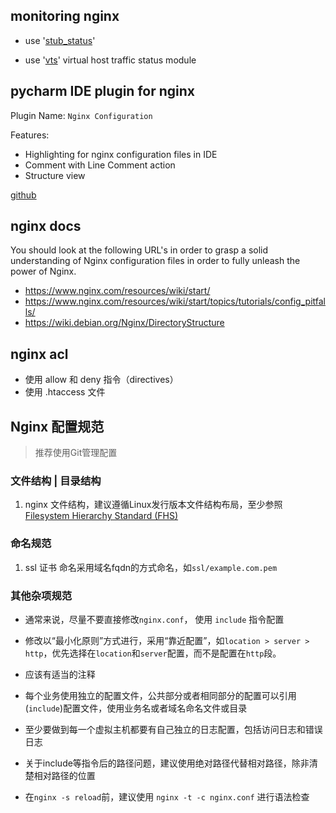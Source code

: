 ## monitoring nginx

- use '[stub_status](http://nginx.org/en/docs/http/ngx_http_stub_status_module.html#stub_status)'

- use '[vts](https://github.com/vozlt/nginx-module-vts)' virtual host traffic status module

## pycharm IDE plugin for nginx

Plugin Name: `Nginx Configuration`

Features:

- Highlighting for nginx configuration files in IDE
- Comment with Line Comment action
- Structure view

[github](https://github.com/meanmail-dev/nginx-intellij-plugin)

## nginx docs

You should look at the following URL's in order to grasp a solid understanding of Nginx configuration files in order to
fully unleash the power of Nginx.

- https://www.nginx.com/resources/wiki/start/
- https://www.nginx.com/resources/wiki/start/topics/tutorials/config_pitfalls/
- https://wiki.debian.org/Nginx/DirectoryStructure

## nginx acl

- 使用 allow 和 deny 指令（directives）
- 使用 .htaccess 文件

## Nginx 配置规范

> 推荐使用Git管理配置

### 文件结构 | 目录结构

1. nginx
   文件结构，建议遵循Linux发行版本文件结构布局，至少参照 [Filesystem Hierarchy Standard (FHS)](https://en.wikipedia.org/wiki/Filesystem_Hierarchy_Standard)

### 命名规范

1. ssl 证书 命名采用域名fqdn的方式命名，如`ssl/example.com.pem`

### 其他杂项规范

- 通常来说，尽量不要直接修改`nginx.conf`， 使用 `include` 指令配置

- 修改以“最小化原则”方式进行，采用“靠近配置”，如`location > server > http`，优先选择在`location`和`server`配置，而不是配置在`http`段。

- 应该有适当的注释

- 每个业务使用独立的配置文件，公共部分或者相同部分的配置可以引用(`include`)配置文件，使用业务名或者域名命名文件或目录

- 至少要做到每一个虚拟主机都要有自己独立的日志配置，包括访问日志和错误日志

- 关于include等指令后的路径问题，建议使用绝对路径代替相对路径，除非清楚相对路径的位置

- 在`nginx -s reload`前，建议使用 `nginx -t -c nginx.conf` 进行语法检查
